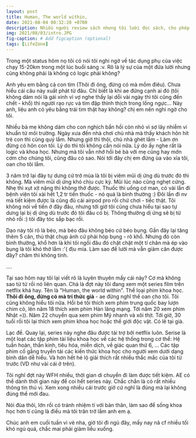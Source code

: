 ```yaml
---
layout: post
title: Human, The world within,
date: 2021-08-04 00:32:20 +0700
description: Nhiều người review sách nhưng tôi lười đọc sách, cho phép tôi review phim anh em ạ,
img: 2021/08/03/intro.JPG
fig-caption: # Add figcaption (optional)
tags: [LifeZone]
---
```


Trong một status hôm nọ tôi có nói tôi nghi ngờ về tác dụng phụ của việc chạy 15-20km trong một lúc buổi sáng :v. Rõ là lý sự của một đứa lười nhưng cũng không phải là không có logic phải không?

Anh yêu em bằng cả con tim (Thôi đi ông, đừng có mà mồm điêu). Chưa hiểu cái câu này xuất phát từ đâu. Chỉ biết là khi ae đứng cạnh ai đó (tôi không dám nói là gái xinh vì vợ nghe thấy lại dỗi vài ngày thì tôi cũng đến chết - khổ) thì người rạo rực và tim đập thình thịch trong lồng ngực... Này anh, liệu anh có yêu bằng trái tim thật hay không? chị em nên nghi ngờ cho tôi.

Nhiều bà mẹ không dám cho con nghịch bẩn hồi còn nhỏ vì sợ lây nhiễm vi khuẩn từ môi trường. Ngày xưa đến nhà chơi chủ nhà mà thấy khách hôn hít trẻ con thì cũng quý lắm. Nhưng giờ thì thôi, chủ nhà ghét lắm - Làm ơn đừng có hôn con tôi. Lý do thì tôi không cần nói nữa. Lý do ấy nghe rất là logic và khoa học. Nhưng mà tôi vẫn nhớ hồi bé bà với mẹ cũng hay mớn cơm cho chúng tôi, cũng đâu có sao. Nói tới đây chị em đừng ùa vào xỉa tôi, oan cho tôi lắm.

3 năm trở lại đây tự dưng cứ trở mùa là tôi bị viêm mũi dị ứng dù trước đó thì không. Mà viêm mũi dị ứng khó chịu cực kỳ. Mũi lúc nào cũng nghẹt cứng. Nhẹ thì xụt xịt nặng thì không thở được. Thuốc thì uống cơ man, có vài lần đi bệnh viện tôi xài hết 1,2 tr tiền thuốc - nó quá là bình thường :) Đôi lần đi nv mà tiết kiệm được là cũng đủ cái airpod pro rồi chứ chơi - tiếc thật. Tôi không nói về tiền ở đây đâu, nhưng tới giờ tôi cũng chưa hiểu tại sao tự dưng lại bị dị ứng dù trước đó tôi đâu có bị. Thông thường dị ứng sẽ bị từ nhỏ rồi :) tôi đây tóc sắp bạc rồi.

Dạo này tôi rõ là béo, mà béo đâu không béo cứ béo bụng. Gần đây lại tăng thêm 5 cân, thú thật chụp ảnh cứ phải hóp bụng - rõ khổ. Nhưng đó còn bình thường, khổ hơn là khi tôi ngồi đâu đó chật chật một tí chân mà ép vào bụng là tôi khó thở lắm :'( địu mía. Làm sao để lười mà vẫn giảm cân được đây? chăm thì không tính.

....

Tại sao hôm nay tôi lại viết rõ là luyên thuyên mấy cái này? Cơ mà không sao từ từ rồi nó liên quan. Chả là đợt này tôi đang xem một series film trên netflix khá hay. Tên là "Human, the world within". Thể loại phim khoa học. **Thôi đi ông, đừng có mà trí thức giả** - ae đừng nghĩ thế oan cho tôi. Tôi cũng không hiểu tôi nữa. Hồi bé tôi thích xem phim trung quốc bay lượn chim cò, lên năm 18 thích xem phim Hàn lãng mạng. Tới năm 20 xem phim Nhật =)). Năm 22 chuyển qua xem phim Mỹ nhanh và xôi thịt. Tới giờ, 30 tuổi rồi tôi lại thích xem phim khoa học hoặc thế giới độc vật. Có lẽ tại già.

Lạc đề. Quay lại, series này nghe đâu được tài trợ bởi netflix luôn. Serise là một loạt các tập phim tài liệu khoa học về các hệ thống trong cơ thể: Hệ tuần hoàn, thần kinh, tiêu hóa, miễn dịch, về giác quan thứ 6, ... Các tập phim cố gắng truyền tải các kiến thức khoa học cho người xem dưới dạng bình dân dễ hiểu. Và hơn hết hé lộ giải thích rất nhiều thắc mắc của tôi từ trước (VD như vài cái ở trên).

Tôi nghĩ đợt này WFH nhiều, thời gian di chuyển đi làm được tiết kiệm. AE có thể dành thời gian này để coi hết series này. Chắc chắn là có rất nhiều thông tin thú vị. Xem xong nhiều cái trước giờ cứ nghĩ là đúng mà lại không đúng thế mới đau. 

Nói đùa thôi, lớn rồi có tránh nhiệm tí với bản thân, làm sao để sống khoa học hơn tí cũng là điều mà tôi trăn trở lắm anh em ạ. 

Chúc anh em cuối tuần vi vẻ nha, giờ tôi đi ngủ đây, mấy nay nã cf nhiều tối khó ngủ quá, chắc mai phải giảm liều xuống.





















